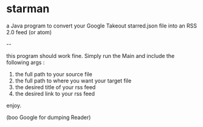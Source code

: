 starman
=======

a Java program to convert your Google Takeout starred.json file into an RSS 2.0 feed (or atom)

--

this program should work fine. Simply run the Main and include the following args :

1) the full path to your source file
2) the full path to where you want your target file
3) the desired title of your rss feed
4) the desired link to your rss feed

enjoy.

(boo Google for dumping Reader)
